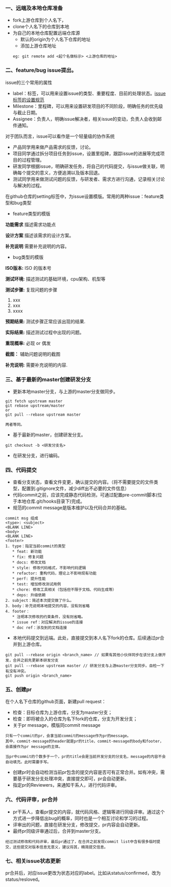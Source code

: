 ### 一、远端及本地仓库准备
* fork上游仓库到个人名下，
* clone个人名下的仓库到本地
* 为自己的本地仓库配置远端仓库源
   * 默认的origin为个人名下仓库的地址
   * 添加上游仓库地址
   ```
   eg: git remote add <起个名做标示> <上游仓库的地址>
   ```
### 二、feature/bug issue提出。
issue的三个常用的属性
* label：标签，可以用来设置issue的类型、重要程度、目前的处理状态。[issue 标签的设置规范](https://github.com/ukui/community/blob/master/zh_CN/issue_manage.md)
* Milestone：里程碑，可以用来设置研发项目的不同阶段，明确任务的优先级与截止日期。
* Assignee：负责人，明确issue解决者，相关issue的变动，负责人会收到邮件通知。

对于团队而言，issue可以看作是一个轻量级的协作系统
* 产品同学用来做产品需求的反馈，讨论。
* 项目同学通过拆分项目任务到issue，设置里程碑，跟踪issue的进展等完成项目的过程管理。
* 研发同学根据issue，明确研发任务，将自己的代码提交，与issue做关联，明确每个提交的意义，方便追溯以及版本回退。
* 测试同学用来做测试问题的反馈，与研发者、需求方进行沟通，记录相关讨论与解决的过程。

在github仓库的setting标签中，为issue设置模版。常用的两种issue：feature类型和bug类型
* feature类型的模版

**功能需求** 
描述需求功能点

**设计方案** 
描述该需求的设计方案。

**补充说明** 
需要补充说明的内容。


* bug类型的模版

**ISO版本:** ISO 的版本号

**测试环境:** 描述测试的基础环境，cpu架构、机型等

**测试步骤:** 复现问题的步骤
1. xxx
2. xxx
3. xxxx

**预期结果:** 测试步骤正常应该出现的结果.

**实际结果:** 描述测试过程中出现的问题。

**重现概率:** 必现 or 偶发

**截图：**
辅助问题说明的截图

**补充说明:** 需要补充说明的内容.

### 三、基于最新的master创建研发分支
* 更新本地master分支，与上游的master分支做同步。
```
git fetch upstream master
git rebase upstream/master
or
git pull --rebase upstream master

两者等同。
```
* 基于最新的master，创建研发分支。
```
git checkout -b <研发分支名>
```
* 在研发分支，进行编码。

### 四、代码提交
* 查看分支状态，查看文件变更，确认提交的内容。（将不需要提交的文件类型，配置到.gitignore文件，减少diff出不必要的文件信息）
* 代码commit之前，应该完成静态代码检测，可通过配置pre-commit脚本(位于本地仓库.git/hooks目录下)完成。
* 规范的commit message是版本维护以及代码合并的基础。
```
commit msg 组成
<type>: <subject>
<BLANK LINE>
<body>
<BLANK LINE>
<footer>
1. type：指定当前commit的类型
   * feat: 新功能
   * fix: 修复问题
   * docs: 修改文档
   * style: 修改代码格式，不影响代码逻辑
   * refactor: 重构代码，理论上不影响现有功能
   * perf: 提升性能
   * test: 增加修改测试用例
   * chore: 修改工具相关（包括但不限于文档、代码生成等）
   * deps: 升级依赖
2. subject：简述本次提交做了什么。
3. body：补充说明本地提交的内容，没有则省略
4. footer：
   * 注明本次修改的约束条件，没有则省略。
   * issue ref：对应解决的issue的连接
   * doc ref：涉及到的文档连接
```
* 本地代码提交到远端。此处，直接提交到本人名下fork的仓库。后续通过pr合并到上游仓库。
```
git pull --rebase origin <branch_name> // 如果有其他小伙伴同步在该分支上做开发，合并之前先更新本研发分支
git pull --rebase upstream master // 研发分支与上游master分支同步。自检一下有没有冲突。
git push origin <branch_name>
```

### 五、创建pr
在个人名下仓库的github页面，新建pull request：
* 检查：目标仓库为上游仓库，分支为master分支；
* 检查：即将被合入的仓库为名下fork的仓库，分支为开发分支；
* 关于pr message，模版同commit message
```
只有一个commit的pr，会拿当前commit的message作为pr的message。
其中，commit-message的header就是pr的title，commit-message的body和footer，会直接作为pr message的主体。

当pr中commit的个数多于一个，pr的title会是当前开发分支的分支名，message的内容不会自动填充。此时需要手写。
```
* 创建pr时会自动检测当前pr包含的提交内容是否可有正常合并。如有冲突，需要基于研发分支处理冲突，直接提交即可，pr会自动更新。
* 指定pr的Reviewers，来通知干系人，进行代码评审。
### 六、代码评审，pr合并
* pr干系人，查看pr提交的内容，就代码风格、逻辑等进行同级评审。通过这个方式进一步降低出bug的概率，同时也是一个相互讨论和学习的过程。
* 评审出的问题，直接在研发分支，修改提交，pr内容会自动更新。
* 最终pr同级评审通过后，合并到master分支。
```
经过测试修改和代码评审，最后pr通过了，在合并之前发现commit list中含有很多临时提交，这些提交对版本信息无意义，建议将其，精简提交信息。
```
### 七、相关issue状态更新
pr合并后，对应issue更改为状态对应的label。比如从status/confirmed，改为status/resloved。

